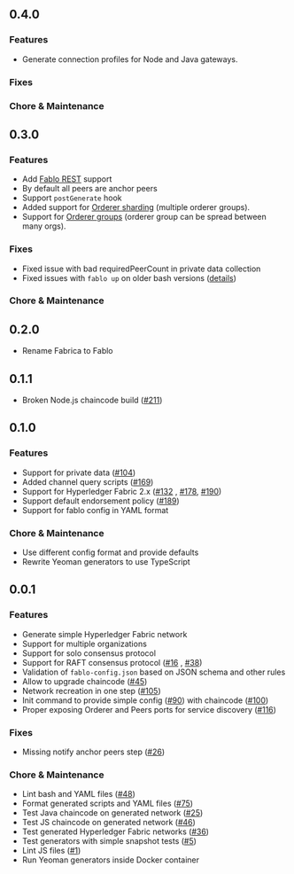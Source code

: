 ## 0.4.0

### Features
* Generate connection profiles for Node and Java gateways.

### Fixes

### Chore & Maintenance

## 0.3.0

### Features
* Add [Fablo REST](https://github.com/softwaremill/fablo-rest/) support 
* By default all peers are anchor peers
* Support `postGenerate` hook
* Added support for [Orderer sharding](https://github.com/softwaremill/fablo/issues/220) (multiple orderer groups).
* Support for [Orderer groups](https://github.com/softwaremill/fablo/issues/238) (orderer group can be spread between many orgs).

### Fixes
* Fixed issue with bad requiredPeerCount in private data collection
* Fixed issues with `fablo up` on older bash versions ([details](https://github.com/softwaremill/fablo/issues/210))

### Chore & Maintenance

## 0.2.0

* Rename Fabrica to Fablo

## 0.1.1

* Broken Node.js chaincode build ([#211](https://github.com/softwaremill/fablo/pull/211))

## 0.1.0

### Features

* Support for private data ([#104](https://github.com/softwaremill/fablo/issues/104))
* Added channel query scripts  ([#169](https://github.com/softwaremill/fablo/issues/169))
* Support for Hyperledger Fabric 2.x ([#132](https://github.com/softwaremill/fablo/issues/132)
  , [#178](https://github.com/softwaremill/fablo/issues/178), [#190](https://github.com/softwaremill/fablo/issues/178))
* Support default endorsement policy ([#189](https://github.com/softwaremill/fablo/issues/189))
* Support for fablo config in YAML format

### Chore & Maintenance

* Use different config format and provide defaults
* Rewrite Yeoman generators to use TypeScript

## 0.0.1

### Features

* Generate simple Hyperledger Fabric network
* Support for multiple organizations
* Support for solo consensus protocol
* Support for RAFT consensus protocol ([#16](https://github.com/softwaremill/fablo/issues/16)
  , [#38](https://github.com/softwaremill/fablo/issues/38))
* Validation of `fablo-config.json` based on JSON schema and other rules
* Allow to upgrade chaincode ([#45](https://github.com/softwaremill/fablo/issues/36))
* Network recreation in one step ([#105](https://github.com/softwaremill/fablo/issues/105))
* Init command to provide simple config ([#90](https://github.com/softwaremill/fablo/issues/90)) with
  chaincode ([#100](https://github.com/softwaremill/fablo/issues/100))
* Proper exposing Orderer and Peers ports for service
  discovery ([#116](https://github.com/softwaremill/fablo/issues/116))

### Fixes

* Missing notify anchor peers step ([#26](https://github.com/softwaremill/fablo/issues/26))

### Chore & Maintenance

* Lint bash and YAML files ([#48](https://github.com/softwaremill/fablo/issues/48))
* Format generated scripts and YAML files ([#75](https://github.com/softwaremill/fablo/issues/75))
* Test Java chaincode on generated network ([#25](https://github.com/softwaremill/fablo/issues/25))
* Test JS chaincode on generated network ([#46](https://github.com/softwaremill/fablo/issues/46))
* Test generated Hyperledger Fabric networks ([#36](https://github.com/softwaremill/fablo/issues/36))
* Test generators with simple snapshot tests ([#5](https://github.com/softwaremill/fablo/issues/5))
* Lint JS files ([#1](https://github.com/softwaremill/fablo/issues/1))
* Run Yeoman generators inside Docker container

